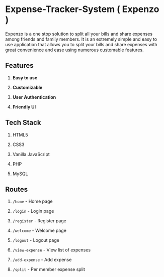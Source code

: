 # Expense-Tracker-System ( Expenzo )

Expenzo is a one stop solution to split all your bills and share expenses among friends and family members. It is an extremely simple and easy to use application that allows you to split your bills and share expenses with great convenience and ease using numerous customable features.


## Features

1. **Easy to use**

2. **Customizable**

3. **User Authentication**

4. **Friendly UI**


## Tech Stack

1. HTML5

2. CSS3

3. Vanilla JavaScript

4. PHP

5. MySQL

## Routes

1. ```/home``` - Home page

2. ```/login``` - Login page

3. ```/register``` - Register page

4. ```/welcome``` - Welcome page

5. ```/logout``` - Logout page

6. ```/view-expense``` - View list of expenses

7. ```/add-expense``` - Add expense

8. ```/split``` - Per member expense split

